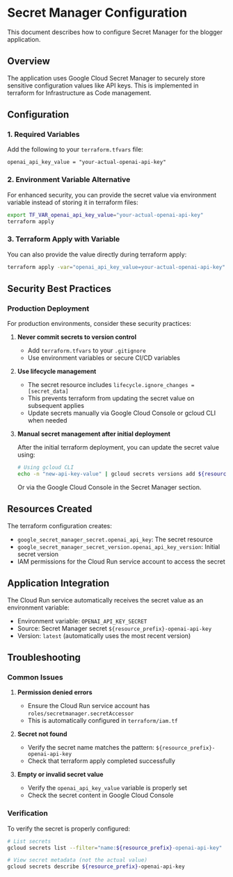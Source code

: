 # Secret Manager Configuration

This document describes how to configure Secret Manager for the blogger application.

## Overview

The application uses Google Cloud Secret Manager to securely store sensitive configuration values like API keys. This is implemented in terraform for Infrastructure as Code management.

## Configuration

### 1. Required Variables

Add the following to your `terraform.tfvars` file:

```hcl
openai_api_key_value = "your-actual-openai-api-key"
```

### 2. Environment Variable Alternative

For enhanced security, you can provide the secret value via environment variable instead of storing it in terraform files:

```bash
export TF_VAR_openai_api_key_value="your-actual-openai-api-key"
terraform apply
```

### 3. Terraform Apply with Variable

You can also provide the value directly during terraform apply:

```bash
terraform apply -var="openai_api_key_value=your-actual-openai-api-key"
```

## Security Best Practices

### Production Deployment

For production environments, consider these security practices:

1. **Never commit secrets to version control**
   - Add `terraform.tfvars` to your `.gitignore`
   - Use environment variables or secure CI/CD variables

2. **Use lifecycle management**
   - The secret resource includes `lifecycle.ignore_changes = [secret_data]`
   - This prevents terraform from updating the secret value on subsequent applies
   - Update secrets manually via Google Cloud Console or gcloud CLI when needed

3. **Manual secret management after initial deployment**
   
   After the initial terraform deployment, you can update the secret value using:

   ```bash
   # Using gcloud CLI
   echo -n "new-api-key-value" | gcloud secrets versions add ${resource_prefix}-openai-api-key --data-file=-
   ```

   Or via the Google Cloud Console in the Secret Manager section.

## Resources Created

The terraform configuration creates:

- `google_secret_manager_secret.openai_api_key`: The secret resource
- `google_secret_manager_secret_version.openai_api_key_version`: Initial secret version
- IAM permissions for the Cloud Run service account to access the secret

## Application Integration

The Cloud Run service automatically receives the secret value as an environment variable:

- Environment variable: `OPENAI_API_KEY_SECRET`
- Source: Secret Manager secret `${resource_prefix}-openai-api-key`
- Version: `latest` (automatically uses the most recent version)

## Troubleshooting

### Common Issues

1. **Permission denied errors**
   - Ensure the Cloud Run service account has `roles/secretmanager.secretAccessor`
   - This is automatically configured in `terraform/iam.tf`

2. **Secret not found**
   - Verify the secret name matches the pattern: `${resource_prefix}-openai-api-key`
   - Check that terraform apply completed successfully

3. **Empty or invalid secret value**
   - Verify the `openai_api_key_value` variable is properly set
   - Check the secret content in Google Cloud Console

### Verification

To verify the secret is properly configured:

```bash
# List secrets
gcloud secrets list --filter="name:${resource_prefix}-openai-api-key"

# View secret metadata (not the actual value)
gcloud secrets describe ${resource_prefix}-openai-api-key
```